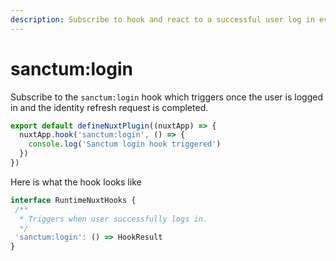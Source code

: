 ```yaml
---
description: Subscribe to hook and react to a successful user log in event.
---
```


# sanctum:login

Subscribe to the `sanctum:login` hook which triggers once the user is logged in and the identity refresh request is completed.

```typescript [plugins/sanctum-listener.ts]
export default defineNuxtPlugin((nuxtApp) => {
  nuxtApp.hook('sanctum:login', () => {
    console.log('Sanctum login hook triggered')
  })
})
```

Here is what the hook looks like

```typescript
interface RuntimeNuxtHooks {
 /**
  * Triggers when user successfully logs in.
  */
 'sanctum:login': () => HookResult
}
```

